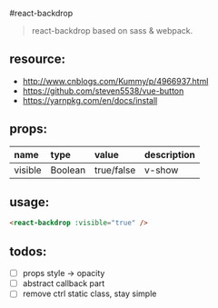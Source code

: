 #react-backdrop
>  react-backdrop based on sass &amp; webpack.


## resource:
+ http://www.cnblogs.com/Kummy/p/4966937.html
+ https://github.com/steven5538/vue-button
+ https://yarnpkg.com/en/docs/install


## props:
| name | type | value | description |
| :----| :----| :----| :----|
| visible  | Boolean | true/false | v-show |


## usage:
```html
<react-backdrop :visible="true" />
```

## todos:
- [ ] props style -> opacity
- [ ] abstract callback part
- [ ] remove ctrl static class, stay simple
